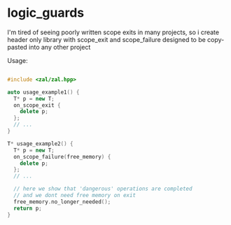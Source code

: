 # logic_guards
I'm tired of seeing poorly written scope exits in many projects, so i create header only library with scope_exit and scope_failure designed to be copy-pasted into any other project

Usage:

```C++

#include <zal/zal.hpp>

auto usage_example1() {
  T* p = new T;
  on_scope_exit {
    delete p;
  };
  // ...
}

T* usage_example2() {
  T* p = new T;
  on_scope_failure(free_memory) {
    delete p;
  };
  // ...

  // here we show that 'dangerous' operations are completed
  // and we dont need free memory on exit
  free_memory.no_longer_needed();
  return p;
}

```
